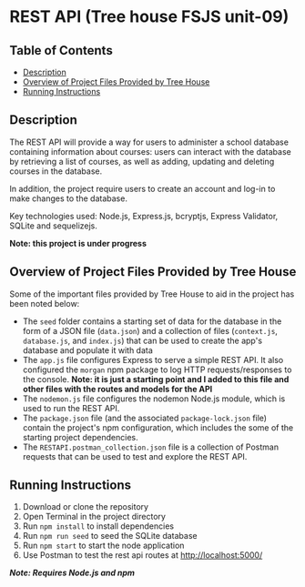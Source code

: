 # REST API (Tree house FSJS unit-09)

## Table of Contents

- [Description](#description)
- [Overview of Project Files Provided by Tree House](#overview-of-project-files-provided-by-tree-house)
- [Running Instructions](#running-instructions)

## Description

The REST API will provide a way for users to administer a school database containing information about courses: users can interact with the database by retrieving a list of courses, as well as adding, updating and deleting courses in the database.

In addition, the project require users to create an account and log-in to make changes to the database.

Key technologies used: Node.js, Express.js, bcryptjs, Express Validator, SQLite and sequelizejs.

**Note: this project is under progress**

## Overview of Project Files Provided by Tree House

Some of the important files provided by Tree House to aid in the project has been noted below:

- The `seed` folder contains a starting set of data for the database in the form of a JSON file (`data.json`) and a collection of files (`context.js`, `database.js`, and `index.js`) that can be used to create the app's database and populate it with data
- The `app.js` file configures Express to serve a simple REST API. It also configured the `morgan` npm package to log HTTP requests/responses to the console. **Note: it is just a starting point and I added to this file and other files with the routes and models for the API**
- The `nodemon.js` file configures the nodemon Node.js module, which is used to run the REST API.
- The `package.json` file (and the associated `package-lock.json` file) contain the project's npm configuration, which includes the some of the starting project dependencies.
- The `RESTAPI.postman_collection.json` file is a collection of Postman requests that can be used to test and explore the REST API.

## Running Instructions

1. Download or clone the repository
2. Open Terminal in the project directory
3. Run `npm install` to install dependencies
4. Run `npm run seed` to seed the SQLite database
5. Run `npm start` to start the node application
6. Use Postman to test the rest api routes at [http://localhost:5000/](http://localhost:5000)

**_Note: Requires Node.js and npm_**
